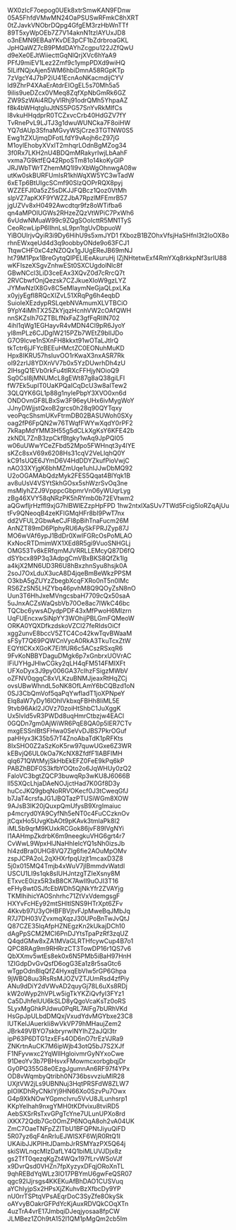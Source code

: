 WX0zIcF7oepog0UEk8xtrSmwKAN9FDnw
05A5FhfdVMwMN24OaPSUSwRFmkC8hXRT
0tZJavkVNObrDQpg4GfgEM3rzHbWnTTf
89T5xyWpOEb7Z7V14aknN1tzIAYUxJD8
o3nEMN9EBAaYKvDE3pCF1bZdrbroaGKL
JpHQaWZ7cB9PMdDAYhZcgpu122JZfQwU
d9eXe0EJtWiiecttGqNlQrjXVc6hYaA9
PFfJ9miEV1Lez2Zmf9c1ympPDXd9wiHQ
5ILifNQjxAjen5WM6hbiDmnA58RGpKTp
7zVgcY4J7bP2iU41EcnAoNKacmdijCYV
ld9ZhrP4XAaErAtdrEIOgEL5s70Mh5a5
9ilis9ueDZcx0VMeq8ZqfXpNbGmRk6GZ
ZW9SzWAi4RDyVlRhj91odrQMh5YhpaAZ
f8k4bWHqtgIuJtNS5PG57SnYvRkMlfCs
I8vkuHHqdprR0TCZxvcCrb40HdGZV7fY
TvRnePvL9LJTJ3g1dwuWUNCka7F8oiHW
YQ7dAUp3SfnaMGvyWSjCrze3TGTNW0S5
Ewg1tZXUjmqDFotLfdY9vAojh6cZ97jG
M1oylEhobyXVxlT2mhqrLOdnBgMZog34
3f0Rx7LKH2nU4BDQmMRakyrIwjLbAahF
vxma7G9ktfEQ42RpoSTm81o14koKyGlP
JRJWbTWrTZhemMQ1l9vXbWgOhnwgA08w
utKw0skBURFUmIsR1khWqXW5YC3wTadW
6xETp6BtUIgcSCmf90SlzQOPrRQX8pyj
WZZEFJl0a5zZ5sDKJJFQBcz1Qoz0VtMh
slpVZ7apKXF9YWZZJbA7RpzlMFEmrB57
jgUZVv8xH0492Awcdtqr9fz8oWTifba6
qn4aMPOlUGWs2RHzeZQzVtWPiC7PxWh6
6vUdwNMuaW99c9ZQgSOoIcttR5MN1TyS
CeoRcwLipP6lIhnLsL9pn1tgUvDbpuoW
YiBOUlrjvQyiR3i9Dy6HihU9s5xmJYD1
fXbozB1BZOhxVfsjHaSHfnl3t2loOX8o
rhnEWxqeUd4d3q9oobbyONde9o63FCJ1
TtqwCHF0xC4zNZOQx1gJUgEReJB69mNJ
ht79M1Ppx1BreGytqQIPELIEeAkuruHj
lZjNHtetwExf4RmYXq8rkkpNf3srIU88
wKFIszeXSgvZnhwESt0SXCUgdolNlc8f
GBwNCcl3LiD3ceEAx3XQvZ0d7cRrcQ7t
2RVCbwfOnjQezsk7CZJkueXIoW9gzLYZ
JYMwNzlX8Gv8C5eMIaymNeGjaQLpxLKa
x0yjyEgfI8RQcXIZvL51XRqPg6h4eqbD
SuioIeXEzdypRSLqebNVAmumXLVTBCiO
9YpY4iMhTX25ZkYjqzHcnhVW2cOAfQWH
nnSKZsIh7GZTBLfNxFaZ3gfFqRIlN702
4ihl1qWg1EGHayvR4vMDN4Cl9pR6JyoY
yl8mPLz6CJDglW215PZb7WEtZ9bIlJDo
G7O9Icve1nSXnFH8kkxt91wOTaLJtlrQ
tkTctr6jJFYcBEEuHMctZC0EONuhMuKD
Hpx8IKRU57hsIuvOO1rKwaX3nxASR7Rk
ol92zrlJ8YDXnVV7b0x5YzDUwrhDh4zU
2IHsgQ1EVb0rkFu4tlRXcFFHjyNOioQ9
Sq0Csl8jMNUMcL8gEWt87g8aQ38giLFI
fW7Ek5uplT0UaKPQaICqDcU3w8aITew2
3QLQYK6GL1p88g1nylePbpY3XVO0xn6d
ONDOvnGF8LBxSw3F96eyUHx6ivMygWoY
JJnyDWjjstQxoB2grcs0h28q90QYTqxy
veoPqcShsmUKvFtrmDB02BASUWoh0SXy
oag2fP6FpQN2w76TWqfFWYwXqdY0rPF2
7kRapMdYMM3H55g5dCLkXgKsY6KFE42b
zkNDL7ZnB3zpCkfBtgky1wAq9JpPQI05
w06uUWwYCeZFbd52Mpo5FWHnqt3y4lYE
sKZc8sxV69x6208Hs31cqV2VeLlqhQ0Y
kC91sUQE6JYmD6V4HdDDYZkufPioVwjC
nAO33XYjgK6bhMZmUqe1uhIJJwDbMQ92
U2oOGAMAbQdzMyk2FES5Qqat4BlYqk1B
av8uUsV4VSYtSkhGOsx5shWzrSvOq3ne
msMlyhZZJ9VpppcGbpmrVn06yWUqrLyg
zBg46XVY58qNRzPK5hRYmb0b72EVtwm2
aQGwfljrHzffl9xjG7hlBWlEZzpHpFPD
1hw2ntxlXaSUv7TWd5Fcig5loRZqAjUu
tFv9QNeoqB4zeKFlGMqHFr8bI9PwT7nx
dd2VFUL2GbwAeCJFI8pBihTnaFucm26M
AnNZT89mD6PlphyRU6AySkFPRJZyp87J
MO6wVAf6ypJ1BdDr0XwIFGRcOsPoMLAO
KxNocRTDmimWX1XEd8R5gi9VuoSNHGLj
OMG53Tv8kERfqmMJVRRLLEMcyQ87D6fQ
dSYbcx89P3q3AdpgCmVBxBKS8QfZk1lg
a4kjX2MN6UD3R6U8hBxzhnSyu8hsjk0A
2soJ7OxLduX3ucA8D4jqeBmBeWkzPPSM
O3kbA5gZUYzZbegbXcqFXRo0nT5n0IMc
RS6ZzSN5LHZYbq46pvhM8Q9QOyZsN8nO
Uun3T6HhJxeMVngcsbaH7709cQx50saA
5uJnxACZsWaQsbVb70Oe8ac7lWkC46bc
TQCbc6ywsADydpPDF43xMfPwoH6Mlzrn
UqFUEncxwSiNpYY3WOhijPBLGmFQMeoW
ORKA0YQXDfkzdskoVZCl27feRIdsOiCf
xgg2unvE8bccV5ZTC4Co42kwTqvBWaaM
sFSyT7Q69PQWCnVycA0RkA3TkuTcxZtW
EQYtlCKxXGoK7Ei1fUR6c5ACszRSxqR6
9FvKoNBBYDaguDMgk6p7xGnbrxUOVrAC
lFiUYHgJHIwCGky2qLH4qFM514FMIXFt
UFXoDyx3J9py006GA37cIhzFSigzMWbV
oZFNV0qgqC8xVLKzuBNMJjeaxRtHqZCj
ovsUBwWhndL5oNK8OfLAmY6bCQBzd1oN
0SJ3CbQmVof5qaPqYwfIadT1joXPNpeY
Elq8aW7yDy16lOhIVkbxqFBHh8liML5E
9tvb96Akl2JOVz70zoiHtShbC1JuXggK
Ux5lvId5vR3PWDd8uqHmrCtbzjw4EACl
0GQDn7gm0AjWiWR6PqE8QA0p5lER7CTv
mxgESSnlBtSFHwa0SeVvDJBS7PkrOGuf
paHHyx3K35b57rT4ZnoAbaTdK1pRFKts
8IxSHO0Z2aSzKoK5rw97quwUGxe6Z3WR
kEBvjQ6UL0kOa7KcNX8ZfdfF1lABFIMH
qlq671QWtMyjSkHbEkEFZ0FeE9kPq6kP
PABZhBDF0S3kfbYOQto2o6JqWHUy0zQ2
FaloVC3bgtZQCP3buwqRp3wKU8J6066B
ll5SXQcLhjaDAeNOJjctHad7K0Gf8D3y
huCcJKQ9gbqNoRRVOKecf0J3tCweqGfJ
b7JaT4crsfaJG1JBQTazPTUSiWGm8XOW
9AJsB3lK20jQuxpQmUfysB9XrgImaiuc
p4mcryd0YA9CyfNh5eNT0c4FuCCzknOv
jtCqxHo5UvgKbAOt9pKAvk3tmlaPk8I2
iML5b9qrM9KUxkRCGok86jvF89IVgNYi
I1AAHmpZkdrbK6m9neegkuVHG6grt4r7
CvWwL9WpxHIJNaHhIeIcYQ1sNh0izsJb
hl4zdBra0UHG8VQ7Zlg6fie2AOuMpOMv
zspJCPA2oL2qXHXrfpqUzjt1mcaxD3Z8
5j0x015MQ4Tmjb4xWuV7jlBmmdvWatdl
USCU1LI9s1qk8sIUHJntzgTZIeXsny8M
ETxvcE0izx5R3xB8CK7AwIl9uOJI3T16
eFHy8wt0SJfcEbWDh5QjNkYfr2ZVAYjg
TKMIhihicYAOSnhrhc71ZtVxVdemgsgF
HXYvFcHEy92mtSHltlSNS9HTrXpt6ZFv
4Kkvb97U3yOHBFBVjtvFJpMweBqJMbJq
R7J7DH03VZvxmqXqzJ30UPoBnTwJvQtJ
Q87CZE35lqAfpHZNEgzKn2kUkajDCh10
dAgPpSCM2MCl6PnDJYtsTpaPzRf3zqUZ
Q4qdGMw8xZA1MVaGLRTHfcywCup4B7o1
QPC8RAg9m9RHRrzCT3TowDP16r1QS7v6
QbXXmv5wtEs8ek0x6N5PMb5iBaH97HnH
1ZIGdpDvGvQsfD6ogG3Ea1z8r5saGtc6
wTgpOdn8lqQfZ4HyxqEbVIw5rGP6Ghpa
9jWBQ8uu3RsRsMJOZVZTJUmRsd4zfPiy
ANu9dDiY2dVWvAD2quyGj78L6uXs8RDj
kW2oWyp2hVPLw5igTkYKZiQvfyI3FYz1
Ca5DJhfelUU6kSLD8yQgoVcaKsTz0oRS
5LyxMgGhkPJdwu0PqRL7AIFg7bURhVKd
HsGpJpULbdDMQxjVxudYdvMGYbxe23C8
lUTKeIJAuerkli8wVkVP79hMHaujZem2
JBrk49VBYO7skbryrwINYIhZ2aJQl3tr
ipP63P6DTG1zxEFs4OD6nO7trEzVJRa9
ZNKrtnAuCK7M6ipWjb43otQ5bJ7S2XJf
F1NFyvwxc2YqWlIHgloivmrGyNYxoCwe
91DeoYv3b7PBHsvxFMowmcxorbgbqjDr
Gy0PQ355G8e0EzgJgumnAn6RF97f4YPx
OD8vWqmbyQtribh0N736bsvvziuMlR28
UXjtVW2jLs9UBNNuj3HqtPRSFdW8ZLW7
pIOlKDhRyCNkIYj9HN66Xo0SzvPu7Owx
G4p9XkNOwYGpmcIvru5VvU8JLunhsrp1
KKpYeIhah9nxgYMH0tKDfvixu8tviRD5
AebSXSrRsTxvGPgTcYne7ULunUPXo8rd
iXKX72Qdb7Gc0OmZP6NOqA8oh2vA04UK
ZmC7OaeTNFpZZITbU1BFQPNtJiyuQiFD
5R07yz6qF4nRrIuEJWlSXF6WjR0RtQ1I
UKAibJJKPlHtJDambJrRSMYazPX5Q64j
skiSWLnqcMIzDafLY4Q1biMLUVJDjx8z
gs2TfT0qezqKgZt4WQx197fLrvWSoVJf
x9DvrQsd0VHZn7fpXyzyxDFqjORoXnTL
9qhREBdYqWLz3lO17PBYmU6gwFeQSR07
qgc92lJjrsgs4KKEKuAfBhDAO1CUSVuq
aYChIyjpSx2HPsXjZKuhvBzXfbcDy9YP
nU0rrTSPtqVPsAEqrDoC3SyZfe8OkySk
oAYvyBOakrGFPdYcKjAuxRDVQkCOqXTn
4uzTrA4vrE17JmbqiDJeqjyosaa8fpCW
JLMBez1ZOh9tA152I1QM1pMgQm2cb5Im
